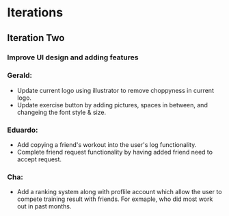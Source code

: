 # Iterations

## Iteration Two

### Improve UI design and adding features ###

### Gerald:
* Update current logo using illustrator to remove choppyness in current logo.
* Update exercise button by adding pictures, spaces in between, and changeing the font style & size.

### Eduardo:
* Add copying a friend's workout into the user's log functionality.
* Complete friend request functionality by having added friend need to accept request.

### Cha:
* Add a ranking system along with proflile account which allow the user to compete training result with friends. For exmaple, who did most work out in past months. 



